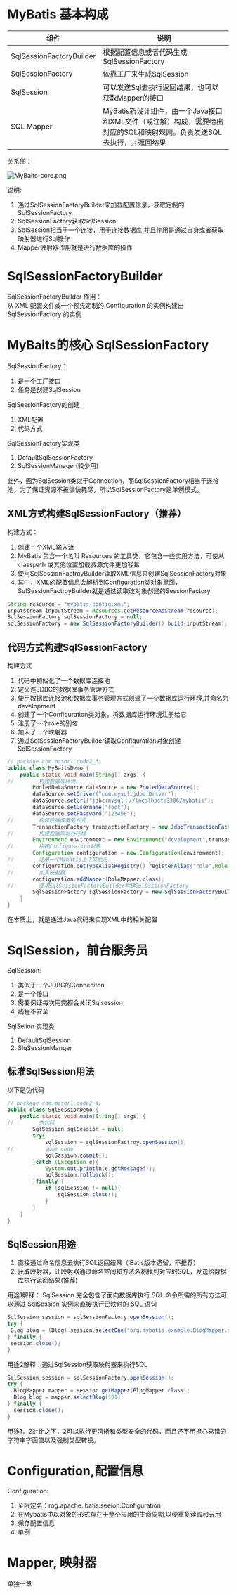 # MyBatis 基本构成

|组件|说明|
|--|--|
|SqlSessionFactoryBuilder|根据配置信息或者代码生成SqlSessionFactory|
|SqlSessionFactory|依靠工厂来生成SqlSession|
|SqlSession|可以发送Sql去执行返回结果，也可以获取Mapper的接口|
|SQL Mapper|MyBatis新设计组件，由一个Java接口和XML文件（或注解）构成，需要给出对应的SQL和映射规则。负责发送SQL去执行，并返回结果|

关系图：

![MyBaits-core.png](https://raw.githubusercontent.com/FameLsy/Images/master/MyBatis/MyBaits-core.png)

说明:
1. 通过SqlSessionFactoryBuilder来加载配置信息，获取定制的SqlSessionFactory
2. SqlSessionFactory获取SqlSession
3. SqlSession相当于一个连接，用于连接数据库,并且作用是通过自身或者获取映射器进行Sql操作
4. Mapper映射器作用就是进行数据库的操作


#  SqlSessionFactoryBuilder 

SqlSessionFactoryBuilder 作用：  
从 XML 配置文件或一个预先定制的 Configuration 的实例构建出 SqlSessionFactory 的实例

# MyBaits的核心 SqlSessionFactory

SqlSessionFactory：
1. 是一个工厂接口
2. 任务是创建SqlSession

SqlSessionFactory的创建
1. XML配置
2. 代码方式

SqlSessionFactory实现类
1. DefaultSqlSessionFactory
2. SqlSessionManager(较少用)

此外，因为SqlSession类似于Connection，而SqlSessionFactory相当于连接池，为了保证资源不被很快耗尽，所以SqlSessionFactory是单例模式。

## XML方式构建SqlSessionFactory（推荐）

构建方式：
1. 创建一个XML输入流
2. MyBatis 包含一个名叫 Resources 的工具类，它包含一些实用方法，可使从 classpath 或其他位置加载资源文件更加容易
3. 使用SqlSessionFactroyBuilder读取XML信息来创建SqlSessionFactory对象
4. 其中，XML的配置信息会解析到Configuration类对象里面，SqlSessionFactroyBuilder就是通过读取改对象创建的SessionFactory



```java
String resource = "mybatis-config.xml";
Inputstream inpoutStream = Resources.getResourceAsStream(resource);
SqlSessionFactory sqlSessionFactory = null;
sqlSessionFactory = new SqlSessionFactoryBuilder().build(inputStream);
```

## 代码方式构建SqlSessionFactory

构建方式

1. 代码中初始化了一个数据库连接池
2. 定义连JDBC的数据库事务管理方式
3. 使用数据库连接池和数据库事务管理方式创建了一个数据库运行环境,并命名为development
4. 创建了一个Configuration类对象，将数据库运行环境注册给它
5. 注册了一个role的别名
6. 加入了一个映射器
7. 通过SqlSessionFactoryBuilder读取Configuration对象创建SqlSessionFactory

```java
// package com.masorl.code2_3;
public class MyBaitsDemo {
    public static void main(String[] args) {
//        构建数据库环境
        PooledDataSource dataSource = new PooledDataSource();
        dataSource.setDriver("com.mysql.jdbc.Driver");
        dataSource.setUrl("jdbc:mysql：//localhost:3306/mybatis");
        dataSource.setUsername("root");
        dataSource.setPassword("123456");
//        构建数据库事务方式
        TransactionFactory transactionFactory = new JdbcTransactionFactory();
//        构建数据库运行环境
        Environment environment = new Environment("development",transactionFactory,dataSource);
//        构建Configuration对象
        Configuration configuration = new Configuration(environment);
//        注册一个Mybatis上下文别名
        configuration.getTypeAliasRegistry().registerAlias("role",Role.class);
//        加入映射器
        configuration.addMapper(RoleMapper.class);
//        使用SqlSessionFactoryBuilder构建SqlSessionFactory
        SqlSessionFactory sqlSessionFactory = new SqlSessionFactoryBuilder().build(configuration);
    }
}
```

在本质上，就是通过Java代码来实现XML中的相关配置

# SqlSession，前台服务员

SqlSession:
1. 类似于一个JDBC的Conneciton
2. 是一个接口
3. 需要保证每次用完都会关闭Sqlsession
4. 线程不安全


SqlSeiion 实现类
1. DefaultSqlSession
2. SlqSessionManger

## 标准SqlSession用法

以下是伪代码
```java
// package com.masorl.code2_4;
public class SqlSessionDemo {
    public static void main(String[] args) {
//        伪代码
        SqlSession sqlSession = null;
        try{
            sqlSession = sqlSessionFactroy.openSession();
//          some code
            sqlSession.commit();
        }catch (Exception e){
            System.out.println(e.getMessage());
            sqlSession.rollback();
        }finally {
            if (sqlSession != null){
                sqlSession.close();
            }       
        }
    }
}
```

## SqlSession用途
1. 直接通过命名信息去执行SQL返回结果（iBatis版本遗留，不推荐）
2.  获取映射器，让映射器通过命名空间和方法名称找到对应的SQL，发送给数据库执行返回结果(推荐)

用途1解释： SqlSession 完全包含了面向数据库执行 SQL 命令所需的所有方法可以通过 SqlSession 实例来直接执行已映射的 SQL 语句
 ```java
 SqlSession session = sqlSessionFactory.openSession();
try {
  Blog blog = (Blog) session.selectOne("org.mybatis.example.BlogMapper.selectBlog", 101);
} finally {
  session.close();
}
```
用途2解释：通过SqlSession获取映射器来执行SQL
```java
SqlSession session = sqlSessionFactory.openSession();
try {
  BlogMapper mapper = session.getMapper(BlogMapper.class);
  Blog blog = mapper.selectBlog(101);
} finally {
  session.close();
}
```

用途1，2对比之下，2可以执行更清晰和类型安全的代码，而且还不用担心易错的字符串字面值以及强制类型转换。

# Configuration,配置信息

Configuration: 
1. 全限定名：rog.apache.ibatis.seeion.Configuration
2. 在Mybatis中以对象的形式存在于整个应用的生命周期,以便重复读取和云用
3. 保存配置信息
4. 单例


# Mapper, 映射器

单独一章

